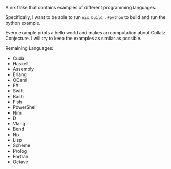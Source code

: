 A nix flake that contains examples of different programming languages.

Specifically, I want to be able to run `nix build .#python` to build and run the python example.

Every example prints a hello world and makes an computation about Collatz Conjecture. I will try to keep the examples as similar as possible.

Remaining Languages:
- Cuda
- Haskell
- Assembly
- Erlang
- OCaml
- F#
- Swift
- Bash
- Fish
- PowerShell
- Nim
- D
- Vlang
- Bend
- Nix
- Lisp
- Scheme
- Prolog
- Fortran
- Octave


